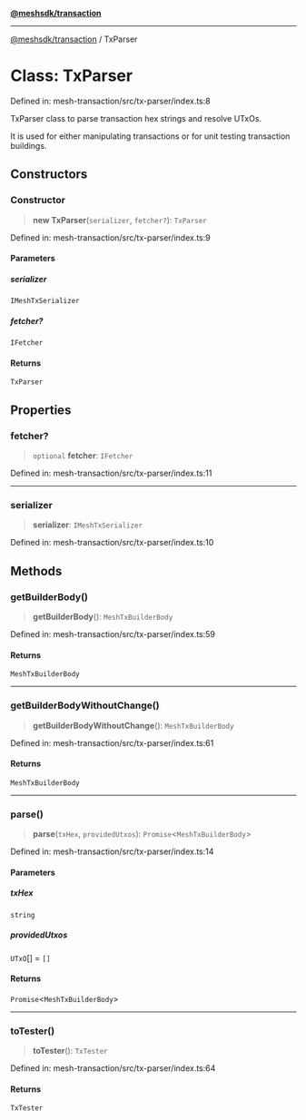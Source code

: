 [**@meshsdk/transaction**](../README.md)

***

[@meshsdk/transaction](../globals.md) / TxParser

# Class: TxParser

Defined in: mesh-transaction/src/tx-parser/index.ts:8

TxParser class to parse transaction hex strings and resolve UTxOs.

It is used for either manipulating transactions or for unit testing transaction buildings.

## Constructors

### Constructor

> **new TxParser**(`serializer`, `fetcher?`): `TxParser`

Defined in: mesh-transaction/src/tx-parser/index.ts:9

#### Parameters

##### serializer

`IMeshTxSerializer`

##### fetcher?

`IFetcher`

#### Returns

`TxParser`

## Properties

### fetcher?

> `optional` **fetcher**: `IFetcher`

Defined in: mesh-transaction/src/tx-parser/index.ts:11

***

### serializer

> **serializer**: `IMeshTxSerializer`

Defined in: mesh-transaction/src/tx-parser/index.ts:10

## Methods

### getBuilderBody()

> **getBuilderBody**(): `MeshTxBuilderBody`

Defined in: mesh-transaction/src/tx-parser/index.ts:59

#### Returns

`MeshTxBuilderBody`

***

### getBuilderBodyWithoutChange()

> **getBuilderBodyWithoutChange**(): `MeshTxBuilderBody`

Defined in: mesh-transaction/src/tx-parser/index.ts:61

#### Returns

`MeshTxBuilderBody`

***

### parse()

> **parse**(`txHex`, `providedUtxos`): `Promise`\<`MeshTxBuilderBody`\>

Defined in: mesh-transaction/src/tx-parser/index.ts:14

#### Parameters

##### txHex

`string`

##### providedUtxos

`UTxO`[] = `[]`

#### Returns

`Promise`\<`MeshTxBuilderBody`\>

***

### toTester()

> **toTester**(): `TxTester`

Defined in: mesh-transaction/src/tx-parser/index.ts:64

#### Returns

`TxTester`
